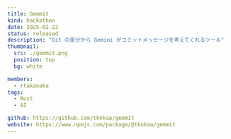 ```yaml
---
title: Gemmit
kind: hackathon
date: 2025-02-22
status: released
description: "Git の差分から Gemini がコミットメッセージを考えてくれるツール"
thumbnail:
  src: ./gemmit.png
  position: top
  bg: white

members:
  - rtakanaka
tags:
  - Rust
  - AI

github: https://github.com/tknkaa/gemmit
website: https://www.npmjs.com/package/@tknkaa/gemmit
---
```

